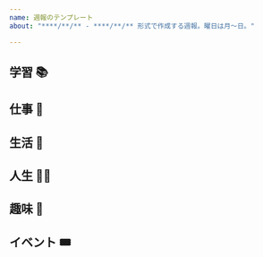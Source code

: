 ```yaml
---
name: 週報のテンプレート
about: "****/**/** - ****/**/** 形式で作成する週報。曜日は月～日。"

---
```


## 学習 📚

## 仕事 💼

## 生活 🏡

## 人生 🧙‍♂️

## 趣味 💞

## イベント 🎟
